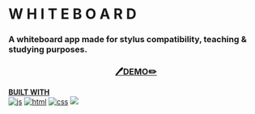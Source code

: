 #  W H I T E B O A R D

### A whiteboard app made for stylus compatibility, teaching & studying purposes.

<h3 align="center">
<a href="https://xerilius.github.io/whiteboard"> 🖊️DEMO✏️</a>
</h3>

<b><ins>BUILT WITH</ins></b>  
<a href="https://developer.mozilla.org/en-US/docs/Web/JavaScript">
  <img alt="js" src="https://icongr.am/devicon/javascript-original.svg?size=70"></a> 
<a href="https://developer.mozilla.org/en-US/docs/Web/Guide/HTML/HTML5">
  <img alt="html" src="https://icongr.am/devicon/html5-original.svg?size=70"></a>
<a href="https://developer.mozilla.org/en-US/docs/Web/CSS">
  <img alt="css" src="https://icongr.am/devicon/css3-original.svg?size=70"></a>
<img src="https://icongr.am/devicon/sass-original.svg?size=70">